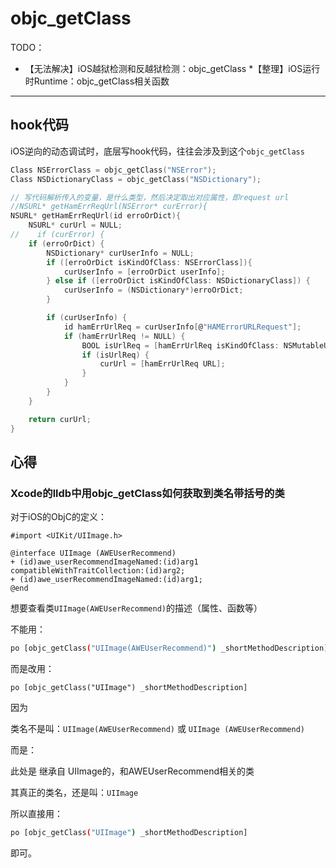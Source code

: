 # objc_getClass

TODO：

* 【无法解决】iOS越狱检测和反越狱检测：objc_getClass
*【整理】iOS运行时Runtime：objc_getClass相关函数

---

## hook代码

iOS逆向的动态调试时，底层写hook代码，往往会涉及到这个`objc_getClass`

```c
Class NSErrorClass = objc_getClass("NSError");
Class NSDictionaryClass = objc_getClass("NSDictionary");

// 写代码解析传入的变量，是什么类型，然后决定取出对应属性，即request url
//NSURL* getHamErrReqUrl(NSError* curError){
NSURL* getHamErrReqUrl(id erroOrDict){
    NSURL* curUrl = NULL;
//    if (curError) {
    if (erroOrDict) {
        NSDictionary* curUserInfo = NULL;
        if ([erroOrDict isKindOfClass: NSErrorClass]){
            curUserInfo = [erroOrDict userInfo];
        } else if ([erroOrDict isKindOfClass: NSDictionaryClass]) {
            curUserInfo = (NSDictionary*)erroOrDict;
        }

        if (curUserInfo) {
            id hamErrUrlReq = curUserInfo[@"HAMErrorURLRequest"];
            if (hamErrUrlReq != NULL) {
                BOOL isUrlReq = [hamErrUrlReq isKindOfClass: NSMutableURLRequestClass];
                if (isUrlReq) {
                    curUrl = [hamErrUrlReq URL];
                }
            }
        }
    }

    return curUrl;
}
```

## 心得

### Xcode的lldb中用objc_getClass如何获取到类名带括号的类

对于iOS的ObjC的定义：

```objc
#import <UIKit/UIImage.h>

@interface UIImage (AWEUserRecommend)
+ (id)awe_userRecommendImageNamed:(id)arg1 compatibleWithTraitCollection:(id)arg2;
+ (id)awe_userRecommendImageNamed:(id)arg1;
@end
```

想要查看类`UIImage(AWEUserRecommend)`的描述（属性、函数等）

不能用：

```bash
po [objc_getClass("UIImage(AWEUserRecommend)") _shortMethodDescription]
```

而是改用：

```
po [objc_getClass("UIImage") _shortMethodDescription]
```

因为

类名不是叫：`UIImage(AWEUserRecommend)` 或 `UIImage (AWEUserRecommend)`

而是：

此处是 继承自 UIImage的，和AWEUserRecommend相关的类

其真正的类名，还是叫：`UIImage`

所以直接用：

```bash
po [objc_getClass("UIImage") _shortMethodDescription]
```

即可。

